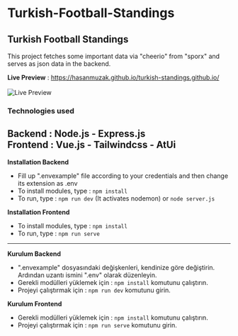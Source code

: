 # Turkish-Football-Standings
Turkish Football Standings
---
This project fetches some important data via "cheerio" from "sporx" and serves as json data in the backend.  

**Live Preview** : https://hasanmuzak.github.io/turkish-standings.github.io/ <br /><br />
![Live Preview](https://i.hizliresim.com/pbtwz5.png)
### Technologies used

**Backend :** Node.js - Express.js  
**Frontend :** Vue.js - Tailwindcss - AtUi
---
**Installation Backend**
- Fill up ".envexample" file according to your credentials and then change its extension as .env
- To install modules, type : ```npm install ```
- To run, type : ```npm run dev``` (It activates nodemon) or ```node server.js```

**Installation Frontend**
- To install modules, type : ```npm install ```
- To run, type : ```npm run serve```
---
**Kurulum Backend**
- ".envexample" dosyasındaki değişkenleri, kendinize göre değiştirin. Ardından uzantı ismini ".env" olarak düzenleyin.
- Gerekli modülleri yüklemek için : ```npm install``` komutunu çalıştırın.
- Projeyi çalıştırmak için : ```npm run dev``` komutunu girin.

**Kurulum Frontend**
- Gerekli modülleri yüklemek için : ```npm install``` komutunu çalıştırın.
- Projeyi çalıştırmak için : ```npm run serve``` komutunu girin.
